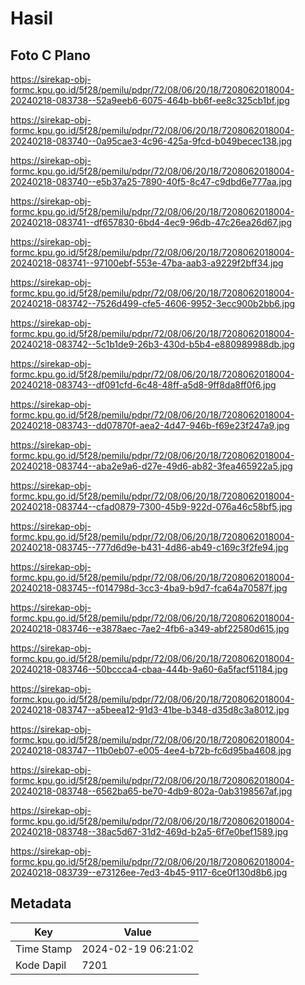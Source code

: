 # Hasil

## Foto C Plano

https://sirekap-obj-formc.kpu.go.id/5f28/pemilu/pdpr/72/08/06/20/18/7208062018004-20240218-083738--52a9eeb6-6075-464b-bb6f-ee8c325cb1bf.jpg

https://sirekap-obj-formc.kpu.go.id/5f28/pemilu/pdpr/72/08/06/20/18/7208062018004-20240218-083740--0a95cae3-4c96-425a-9fcd-b049becec138.jpg

https://sirekap-obj-formc.kpu.go.id/5f28/pemilu/pdpr/72/08/06/20/18/7208062018004-20240218-083740--e5b37a25-7890-40f5-8c47-c9dbd6e777aa.jpg

https://sirekap-obj-formc.kpu.go.id/5f28/pemilu/pdpr/72/08/06/20/18/7208062018004-20240218-083741--df657830-6bd4-4ec9-96db-47c26ea26d67.jpg

https://sirekap-obj-formc.kpu.go.id/5f28/pemilu/pdpr/72/08/06/20/18/7208062018004-20240218-083741--97100ebf-553e-47ba-aab3-a9229f2bff34.jpg

https://sirekap-obj-formc.kpu.go.id/5f28/pemilu/pdpr/72/08/06/20/18/7208062018004-20240218-083742--7526d499-cfe5-4606-9952-3ecc900b2bb6.jpg

https://sirekap-obj-formc.kpu.go.id/5f28/pemilu/pdpr/72/08/06/20/18/7208062018004-20240218-083742--5c1b1de9-26b3-430d-b5b4-e880989988db.jpg

https://sirekap-obj-formc.kpu.go.id/5f28/pemilu/pdpr/72/08/06/20/18/7208062018004-20240218-083743--df091cfd-6c48-48ff-a5d8-9ff8da8ff0f6.jpg

https://sirekap-obj-formc.kpu.go.id/5f28/pemilu/pdpr/72/08/06/20/18/7208062018004-20240218-083743--dd07870f-aea2-4d47-946b-f69e23f247a9.jpg

https://sirekap-obj-formc.kpu.go.id/5f28/pemilu/pdpr/72/08/06/20/18/7208062018004-20240218-083744--aba2e9a6-d27e-49d6-ab82-3fea465922a5.jpg

https://sirekap-obj-formc.kpu.go.id/5f28/pemilu/pdpr/72/08/06/20/18/7208062018004-20240218-083744--cfad0879-7300-45b9-922d-076a46c58bf5.jpg

https://sirekap-obj-formc.kpu.go.id/5f28/pemilu/pdpr/72/08/06/20/18/7208062018004-20240218-083745--777d6d9e-b431-4d86-ab49-c169c3f2fe94.jpg

https://sirekap-obj-formc.kpu.go.id/5f28/pemilu/pdpr/72/08/06/20/18/7208062018004-20240218-083745--f014798d-3cc3-4ba9-b9d7-fca64a70587f.jpg

https://sirekap-obj-formc.kpu.go.id/5f28/pemilu/pdpr/72/08/06/20/18/7208062018004-20240218-083746--e3878aec-7ae2-4fb6-a349-abf22580d615.jpg

https://sirekap-obj-formc.kpu.go.id/5f28/pemilu/pdpr/72/08/06/20/18/7208062018004-20240218-083746--50bccca4-cbaa-444b-9a60-6a5facf51184.jpg

https://sirekap-obj-formc.kpu.go.id/5f28/pemilu/pdpr/72/08/06/20/18/7208062018004-20240218-083747--a5beea12-91d3-41be-b348-d35d8c3a8012.jpg

https://sirekap-obj-formc.kpu.go.id/5f28/pemilu/pdpr/72/08/06/20/18/7208062018004-20240218-083747--11b0eb07-e005-4ee4-b72b-fc6d95ba4608.jpg

https://sirekap-obj-formc.kpu.go.id/5f28/pemilu/pdpr/72/08/06/20/18/7208062018004-20240218-083748--6562ba65-be70-4db9-802a-0ab3198567af.jpg

https://sirekap-obj-formc.kpu.go.id/5f28/pemilu/pdpr/72/08/06/20/18/7208062018004-20240218-083748--38ac5d67-31d2-469d-b2a5-6f7e0bef1589.jpg

https://sirekap-obj-formc.kpu.go.id/5f28/pemilu/pdpr/72/08/06/20/18/7208062018004-20240218-083739--e73126ee-7ed3-4b45-9117-6ce0f130d8b6.jpg


## Metadata

| Key        | Value               |
| ---------- | ------------------- |
| Time Stamp | 2024-02-19 06:21:02 |
| Kode Dapil | 7201                |




